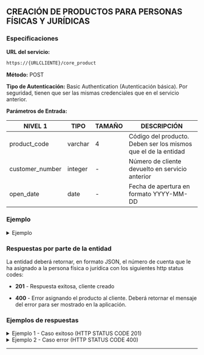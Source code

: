 
## CREACIÓN DE PRODUCTOS PARA PERSONAS FÍSICAS Y JURÍDICAS

### Especificaciones

**URL del servicio:**
```bash 
https://{URLCLIENTE}/core_product
```

**Método:** POST

**Tipo de Autenticación:** Basic Authentication (Autenticación básica). Por seguridad, tienen que ser las mismas credenciales que en el servicio anterior.

**Parámetros de Entrada:**

| NIVEL 1         | TIPO    | TAMAÑO | DESCRIPCIÓN                                                    |
|-----------------|---------|--------|----------------------------------------------------------------|
| product_code    | varchar |   4    | Código del producto. Deben ser los mismos que el de la entidad |
| customer_number | integer |   -    | Número de cliente devuelto en servicio anterior                |
| open_date       | date    |   -    | Fecha de apertura en formato YYYY-MM-DD                        |

### Ejemplo

<details><summary>Ejemplo</summary>
<p>

```
{
	"product_code": “AH01”,
	"customer_number": 1234,
	"open_date": “2021-01-02”,
}
```

</details>

### Respuestas por parte de la entidad

La entidad deberá retornar, en formato JSON, el número de cuenta que le ha asignado a la persona física o jurídica con los siguientes http status codes:

* **201** - Respuesta exitosa, cliente creado

* **400** -  Error asignando el producto al cliente. Deberá retornar el mensaje del error para ser mostrado en la aplicación.

### Ejemplos de respuestas

<details><summary>Ejemplo 1 - Caso exitoso (HTTP STATUS CODE 201) </summary>
<p>

```
{
	"account_number": “00100002202”
}
```

</details>

<details><summary>Ejemplo 2 - Caso error (HTTP STATUS CODE 400)</summary>
<p>

```
{
	"message": "MENSAJE DEL MOTIVO DEL ERROR"
}
```

</details>

---

